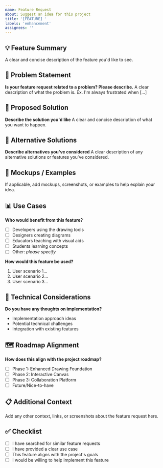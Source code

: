 ```yaml
---
name: Feature Request
about: Suggest an idea for this project
title: '[FEATURE] '
labels: 'enhancement'
assignees: ''
---
```


## 💡 Feature Summary

A clear and concise description of the feature you'd like to see.

## 🎯 Problem Statement

**Is your feature request related to a problem? Please describe.**
A clear description of what the problem is. Ex. I'm always frustrated when [...]

## 🚀 Proposed Solution

**Describe the solution you'd like**
A clear and concise description of what you want to happen.

## 🔄 Alternative Solutions

**Describe alternatives you've considered**
A clear description of any alternative solutions or features you've considered.

## 🎨 Mockups / Examples

If applicable, add mockups, screenshots, or examples to help explain your idea.

## 📊 Use Cases

**Who would benefit from this feature?**
- [ ] Developers using the drawing tools
- [ ] Designers creating diagrams
- [ ] Educators teaching with visual aids
- [ ] Students learning concepts
- [ ] Other: _please specify_

**How would this feature be used?**
1. User scenario 1...
2. User scenario 2...
3. User scenario 3...

## 🔧 Technical Considerations

**Do you have any thoughts on implementation?**
- Implementation approach ideas
- Potential technical challenges
- Integration with existing features

## 🗺️ Roadmap Alignment

**How does this align with the project roadmap?**
- [ ] Phase 1: Enhanced Drawing Foundation
- [ ] Phase 2: Interactive Canvas  
- [ ] Phase 3: Collaboration Platform
- [ ] Future/Nice-to-have

## 📋 Additional Context

Add any other context, links, or screenshots about the feature request here.

## ✅ Checklist

- [ ] I have searched for similar feature requests
- [ ] I have provided a clear use case
- [ ] This feature aligns with the project's goals
- [ ] I would be willing to help implement this feature